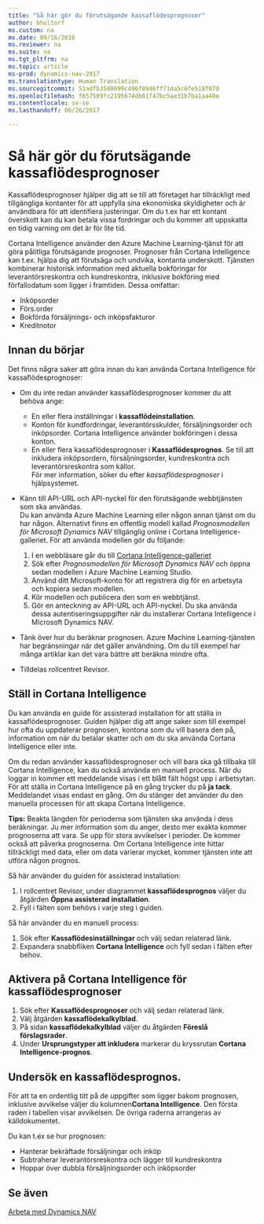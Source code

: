 ```yaml
---
title: "Så här gör du förutsägande kassaflödesprognoser"
author: bholtorf
ms.custom: na
ms.date: 09/16/2016
ms.reviewer: na
ms.suite: na
ms.tgt_pltfrm: na
ms.topic: article
ms-prod: dynamics-nav-2017
ms.translationtype: Human Translation
ms.sourcegitcommit: 51adfb3588099c496f0946ff71da5c6fe518f070
ms.openlocfilehash: f657509fc2195674db81f47bc5ae31b7ba1aa40e
ms.contentlocale: sv-se
ms.lasthandoff: 06/26/2017

---
```


# <a name="how-to-make-predictive-cash-flow-forecasts"></a>Så här gör du förutsägande kassaflödesprognoser
Kassaflödesprognoser hjälper dig att se till att företaget har tillräckligt med tillgängliga kontanter för att uppfylla sina ekonomiska skyldigheter och är användbara för att identifiera justeringar. Om du t.ex har ett kontant överskott kan du kan betala vissa fordringar och du kommer att uppskatta en tidig varning om det är för lite tid. 

Cortana Intelligence använder den Azure Machine Learning-tjänst för att göra pålitliga förutsägande prognoser. Prognoser från Cortana Intelligence kan t.ex. hjälpa dig att förutsäga och undvika, kontanta underskott. Tjänsten kombinerar historisk information med aktuella bokföringar för leverantörsreskontra och kundreskontra, inklusive bokföring med förfallodatum som ligger i framtiden. Dessa omfattar:
* Inköpsorder
* Förs.order
* Bokförda försäljnings- och inköpsfakturor
* Kreditnotor

## <a name="before-you-start"></a>Innan du börjar  
Det finns några saker att göra innan du kan använda Cortana Intelligence för kassaflödesprognoser: 
* Om du inte redan använder kassaflödesprognoser kommer du att behöva ange:
    * En eller flera inställningar i **kassaflödeinstallation**. 
    * Konton för kundfordringar, leverantörsskulder, försäljningsorder och inköpsorder. Cortana Intelligence använder bokföringen i dessa konton.
    * En eller flera kassaflödesprognoser i **Kassaflödesprognos**. Se till att inkludera inköpsordern, försäljningsorder, kundreskontra och leverantörsreskontra som källor.  
    För mer information, söker du efter _kassaflödesprognoser_ i hjälpsystemet. 
* Känn till API-URL och API-nyckel för den förutsägande webbtjänsten som ska användas.  
    Du kan använda Azure Machine Learning eller någon annan tjänst om du har någon. Alternativt finns en offentlig modell kallad _Prognosmodellen för Microsoft Dynamics NAV_ tillgänglig online i Cortana Intelligence-galleriet. För att använda modellen gör du följande:

    1. I en webbläsare går du till [Cortana Intelligence-galleriet](https://go.microsoft.com/fwlink/?linkid=828352)
    2. Sök efter _Prognosmodellen för Microsoft Dynamics NAV_ och öppna sedan modellen i Azure Machine Learning Studio.
    3. Använd ditt Microsoft-konto för att registrera dig för en arbetsyta och kopiera sedan modellen.
    4. Kör modellen och publicera den som en webbtjänst.
    5. Gör en anteckning av API-URL och API-nyckel. Du ska använda dessa autentiseringsuppgifter när du installerar Cortana Intelligence i Microsoft Dynamics NAV.  

* Tänk över hur du beräknar prognosen. Azure Machine Learning-tjänsten har begränsningar när det gäller användning. Om du till exempel har många artiklar kan det vara bättre att beräkna mindre ofta. 
* Tilldelas rollcentret Revisor. 

## <a name="set-up-cortana-intelligence"></a>Ställ in Cortana Intelligence
Du kan använda en guide för assisterad installation för att ställa in kassaflödesprognoser. Guiden hjälper dig att ange saker som till exempel hur ofta du uppdaterar prognosen, kontona som du vill basera den på, information om när du betalar skatter och om du ska använda Cortana Intelligence eller inte.  

Om du redan använder kassaflödesprognoser och vill bara ska gå tillbaka till Cortana Intelligence, kan du också använda en manuell process. När du loggar in kommer ett meddelande visas i ett blått fält högst upp i arbetsytan. För att ställa in Cortana Intelligence på en gång trycker du på **ja tack**. Meddelandet visas endast en gång. Om du stänger det använder du den manuella processen för att skapa Cortana Intelligence.  

**Tips:** Beakta längden för perioderna som tjänsten ska använda i dess beräkningar. Ju mer information som du anger, desto mer exakta kommer prognoserna att vara. Se upp för stora avvikelser i perioder. De kommer också att påverka prognoserna. Om Cortana Intelligence inte hittar tillräckligt med data, eller om data varierar mycket, kommer tjänsten inte att utföra någon prognos. 

Så här använder du guiden för assisterad installation:
1. I rollcentret Revisor, under diagrammet **kassaflödesprognos** väljer du åtgärden **Öppna assisterad installation**.
2. Fyll i fälten som behövs i varje steg i guiden.

Så här använder du en manuell process:
1. Sök efter **Kassaflödesinställningar** och välj sedan relaterad länk.
2. Expandera snabbfliken **Cortana Intelligence** och fyll sedan i fälten efter behov.

## <a name="turn-on-cortana-intelligence-for-cash-flow-forecasts"></a>Aktivera på Cortana Intelligence för kassaflödesprognoser
1. Sök efter **Kassaflödesprognoser** och välj sedan relaterad länk.
2. Välj åtgärden **kassaflödekalkylblad**.
3. På sidan **kassaflödekalkylblad** väljer du åtgärden **Föreslå förslagsrader**.  
4. Under **Ursprungstyper att inkludera** markerar du kryssrutan **Cortana Intelligence-prognos**.

## <a name="investigate-a-cash-flow-forecast"></a>Undersök en kassaflödesprognos.
För att ta en ordentlig titt på de uppgifter som ligger bakom prognosen, inklusive avvikelse väljer du kolumnen**Cortana Intelligence**. Den första raden i tabellen visar avvikelsen. De övriga raderna arrangeras av källdokumentet.  

Du kan t.ex se hur prognosen:    
* Hanterar bekräftade försäljningar och inköp 
* Subtraherar leverantörsreskontra och lägger till kundreskontra
* Hoppar över dubbla försäljningsorder och inköpsorder

## <a name="see-also"></a>Se även  
[Arbeta med Dynamics NAV](ui-work-product.md)

